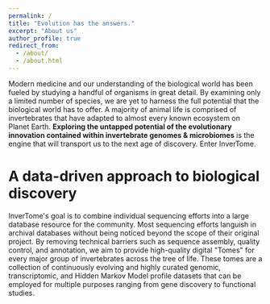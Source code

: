 ```yaml
---
permalink: /
title: "Evolution has the answers."
excerpt: "About us"
author_profile: true
redirect_from: 
  - /about/
  - /about.html
---
```




Modern medicine and our understanding of the biological world has been fueled by studying a handful of organisms in great detail. By examining only a limited number of species, we are yet to harness the full potential that the biological world has to offer. A majority of animal life is comprised of invertebrates that have adapted to almost every known ecosystem on Planet Earth. **Exploring the untapped potential of the evolutionary innovation contained within invertebrate genomes & microbiomes** is the engine that will transport us to the next age of discovery. Enter InverTome.


A data-driven approach to biological discovery
======

InverTome's goal is to combine individual sequencing efforts into a large database resource for the community. Most sequencing efforts languish in archival databases without being noticed beyond the scope of their original project. By removing technical barriers such as sequence assembly, quality control, and annotation, we aim to provide high-quality digital "Tomes" for every major group of invertebrates across the tree of life. These tomes are a collection of continuously evolving and highly curated genomic, transcriptomic, and Hidden Markov Model profile datasets that can be employed for multiple purposes ranging from gene discovery to functional studies.




